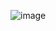 
![image](https://github.com/jeungdong/CodingTest/assets/93365714/9b666356-a4fa-4077-ae9f-69e912e79e8d)
